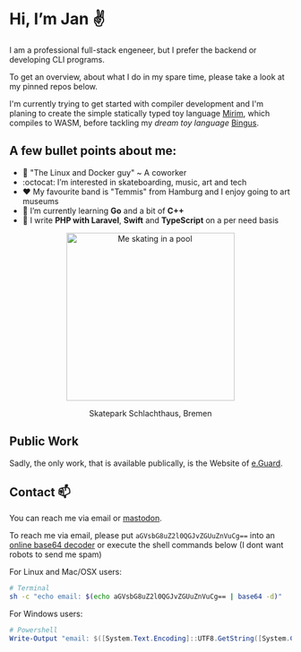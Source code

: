 # Hi, I’m Jan ✌️

I am a professional full-stack engeneer, but I prefer the backend or developing CLI programs.

To get an overview, about what I do in my spare time, please take a look at my pinned repos below.

I'm currently trying to get started with compiler development and I'm planing to create the simple
statically typed toy language [Mirim](https://git.bode.fun/mirim), which compiles to WASM, before tackling my *dream toy language* [Bingus](https://git.bode.fun/bingus).


## A few bullet points about me:

- 🐳 "The Linux and Docker guy" ~ A coworker
- :octocat: I’m interested in skateboarding, music, art and tech
- ❤️ My favourite band is "Temmis" from Hamburg and I enjoy going to art museums
- 🐉 I’m currently learning **Go** and a bit of **C++**
- 🫡 I write **PHP with Laravel**, **Swift** and **TypeScript** on a per need basis


<div align="center">
  <img src="https://github.com/bode-fun/bode-fun/assets/115655929/04a560c9-e8d1-4cb9-b282-170a8755641a" style="width: 300px" alt="Me skating in a pool">
  <p>Skatepark Schlachthaus, Bremen</p>
</div>

## Public Work

Sadly, the only work, that is available publically, is the Website of [e.Guard](https://eguard.de/).

## Contact 📫

You can reach me via email or [mastodon](https://fosstodon.org/@rollbrettklauen).

To reach me via email, please put `aGVsbG8uZ2l0QGJvZGUuZnVuCg==` into an [online base64 decoder](https://www.base64decode.org/)
or execute the shell commands below (I dont want robots to send me spam)

For Linux and Mac/OSX users:
```bash
# Terminal
sh -c "echo email: $(echo aGVsbG8uZ2l0QGJvZGUuZnVuCg== | base64 -d)"
```

For Windows users:
```powershell
# Powershell
Write-Output "email: $([System.Text.Encoding]::UTF8.GetString([System.Convert]::FromBase64String('aGVsbG8uZ2l0QGJvZGUuZnVuCg==')))"
```

<!---
bode-fun/bode-fun is a ✨ special ✨ repository because its `README.md` (this file) appears on your GitHub profile.
You can click the Preview link to take a look at your changes.
--->
